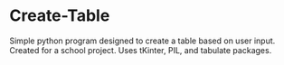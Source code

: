 # Create-Table
Simple python program designed to create a table based on user input. Created for a school project. Uses tKinter, PIL, and tabulate packages.
